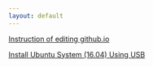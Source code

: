 ```yaml
---
layout: default
---
```


[Instruction of editing github.io](index1.md)

[Install Ubuntu System (16.04) Using USB](install_ubuntu.md)
